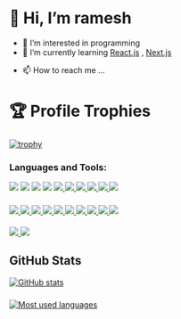 # 👋 Hi, I’m ramesh
- 👀 I’m interested in programming
- 🌱 I’m currently learning [React.js](https://reactjs.org/) , [Next.js](https://nextjs.org/)
<!-- - 💞️ I’m looking to collaborate on ... -->
- 📫 How to reach me ...

<!---
ramesh1212445/ramesh1212445 is a ✨ special ✨ repository because its `README.md` (this file) appears on your GitHub profile.
You can click the Preview link to take a look at your changes.
--->
# 🏆 Profile Trophies
###
[![trophy](https://github-profile-trophy.vercel.app/?username=ramesh1212445&theme=nord&column=4&margin-w=15&margin-h=15)](https://github.com/ryo-ma/github-profile-trophy)

### Languages and Tools:
<a href="https://www.python.org"><img src="https://img.shields.io/badge/Python-3776AB?&style=plastic&logo=Python&logoColor=white"/></a>
<a href="https://html.com/"><img src="https://img.shields.io/badge/HTML-E34F26?logo=HTML5&logoColor=white&style=plastic"/></a>
<img src="https://img.shields.io/badge/CSS-1572B6?logo=CSS3&&logoColor=white&style=plastic"/>
<a href="https://www.javascript.com"><img src="https://img.shields.io/badge/JavaScript-F7DF1E?logo=JavaScript&logoColor=white&style=plastic"/></a>
<a href = "https://www.cprogramming.com/" > <img src = "https://img.shields.io/badge/-C-A8B9CC?logo=c&logoColor=white&style=plastic"/> </a>
<a href = "https://isocpp.org/" > <img src = "https://img.shields.io/badge/-C++-00599C?logo=cplusplus&logoColor=white&style=plastic"/> </a>
<a href = "https://www.java.com/" > <img src = "https://img.shields.io/badge/-Java-007396?logo=java&logoColor=white&style=plastic"/> </a>
<a href = "https://kotlinlang.org/" > <img src = "https://img.shields.io/badge/-Kotlin-7F52FF?logo=kotlin&logoColor=white&style=plastic"/> </a>
<a href = "https://www.r-project.org/" > <img src = "https://img.shields.io/badge/-R-276DC3?logo=r&logoColor=white&style=plastic"/> </a>
<a href = "https://dart.dev/" > <img src = "https://img.shields.io/badge/-Dart-0175C2?logo=dart&logoColor=white&style=plastic"/> </a>
###
<a href = "https://www.android.com/" > <img src = "https://img.shields.io/badge/-Android-3DDC84?logo=android&logoColor=white&style=plastic"/> </a>
<a href = "https://flutter.dev/" > <img src = "https://img.shields.io/badge/-Flutter-02569B?logo=flutter&logoColor=white&style=plastic"/> </a>
<a href = "https://reactjs.org/" > <img src = "https://img.shields.io/badge/-React-61DAFB?logo=react&logoColor=black&style=plastic"/> </a>
<a href = "https://www.djangoproject.com/" > <img src = "https://img.shields.io/badge/-Django-092E20?logo=django&logoColor=white&style=plastic"/> </a>
<a href = "https://visualstudio.microsoft.com/" > <img src = "https://img.shields.io/badge/-Visual%20Studio-5C2D91?logo=visualstudio&logoColor=white&style=plastic"/> </a>
<a href = "https://www.mysql.com/" > <img src = "https://img.shields.io/badge/-MySQL-4479A1?logo=mysql&logoColor=white&style=plastic"/> </a>
<a href = "https://www.mongodb.com/" > <img src = "https://img.shields.io/badge/-MongoDB-47A248?logo=mongodb&logoColor=white&style=plastic"/> </a>
<a href = "https://nodejs.org/en/" > <img src = "https://img.shields.io/badge/-Node.js-339933?logo=node.js&logoColor=white&style=plastic"/> </a>
<a href = "https://firebase.google.com/" > <img src = "https://img.shields.io/badge/-Firebase-FFCA28?logo=firebase&logoColor=white&style=plastic"/> </a>
<a href = "https://www.arduino.cc/" > <img src = "https://img.shields.io/badge/-Arduino-00979D?logo=arduino&logoColor=white&style=plastic"/> </a>
####
<a href = "https://opencv.org/" > <img src = "https://img.shields.io/badge/OpenCV-3776AB?&style=plastic&logo=opencv&logoColor=white"/> </a>
<a href = "https://www.qt.io/" > <img src = "https://img.shields.io/badge/Qt-41CD52?&style=plastic&logo=qt&logoColor=white"/> </a>



## GitHub Stats
[![GitHub stats](https://github-readme-stats.vercel.app/api?username=ramesh1212445&show_icons=true&theme=github_dark)](/github-readme-stats.vercel.app)
###
[![Most used languages](https://github-readme-stats.vercel.app/api/top-langs/?username=ramesh1212445&layout=compact&theme=github_dark)](/github-readme-stats.vercel.app)


